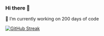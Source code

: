 <!--
Hi ![](https://user-images.githubusercontent.com/18350557/176309783-0785949b-9127-417c-8b55-ab5a4333674e.gif)My name is Diya Sajan
==================================================================================================================================


### Socials

<p align="left"> <a href="https://www.github.com/Diya-Sajan" target="_blank" rel="noreferrer"> <picture> <source media="(prefers-color-scheme: dark)" srcset="https://raw.githubusercontent.com/danielcranney/readme-generator/main/public/icons/socials/github-dark.svg" /> <source media="(prefers-color-scheme: light)" srcset="https://raw.githubusercontent.com/danielcranney/readme-generator/main/public/icons/socials/github.svg" /> <img src="https://raw.githubusercontent.com/danielcranney/readme-generator/main/public/icons/socials/github.svg" width="32" height="32" /> </picture> </a></p>

<b>My GitHub Stats</b>
<a href="https://github.com/Diya-Sajan" align="left"><img src="https://github-readme-stats.vercel.app/api/top-langs/?username=Diya-Sajan&langs_count=10&title_color=0891b2&text_color=ffffff&icon_color=0891b2&bg_color=1c1917&hide_border=true&locale=en&custom_title=Top%20%Languages" alt="Top Languages" /></a>


<a href="http://www.github.com/Diya-Sajan"><img src="https://github-readme-streak-stats.herokuapp.com/?user=Diya-Sajan&stroke=ffffff&background=1c1917&ring=0891b2&fire=0891b2&currStreakNum=ffffff&currStreakLabel=0891b2&sideNums=ffffff&sideLabels=ffffff&dates=ffffff&hide_border=true" /></a>

-->
### Hi there 👋
🔭 I’m currently working on 200 days of code

[![GitHub Streak](https://streak-stats.demolab.com/?user=Diya-Sajan)](https://git.io/streak-stats)
<!--
